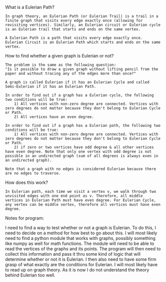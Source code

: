 What is a Eulerian Path?
    
    In graph theory, an Eulerian Path (or Eulerian Trail) is a trail in a finite graph that visits every edge exactly once (allowing for revisiting vertices). Similarly, an Eulerian circuit or Eulerian cycle is an Eulerian trail that starts and ends on the same vertex. 

    A Eulerian Path is a path that visits every edge exactly once. Eulerian Circuit is an Eulerian Path which starts and ends on the same vertex.

How to find whether a given graph is Eulerian or not?

    The problem is the same as the following question:
    "Is it possible to draw a given graph without lifting pencil from the paper and without tracing any of the edges more than once?"

    A graph is called Eulerian if it has an Eulerian Cycle and called Semi-Eulerian if it has an Eulerian Path. 

    In order to find out if a graph has a Eulerian cycle, the following two conditions will be true:
        1) All vertices with non-zero degree are connected. Vertices with zero degrees do not matter because they don't belong to Eulerian Cycle or Path.
        2) All vertices have an even degree.
    
    In order to find out if a graph has a Eulerian path, the following two conditions will be true:
        1) All vertices with non-zero degree are connected. Vertices with zero degrees do not matter because they don't belong to Eulerian Cycle or Path.
        2) if zero or two vertices have odd degree & all other vertices have even degree. Note that only one vertex with odd degree is not possible in an undirected graph (sum of all degrees is always even in an undirected graph).
    
    Note that a graph with no edges is considered Eulerian because there are no edges to traverse.

How does this work?

    In Eulerian path, each time we visit a vertex v, we walk through two unvisited edges with one end point as v. Therefore, all middle vertices in Eulerian Path must have even degree. For Eulerian Cycle, any vertex can be middle vertex, therefore all vertices must have even degree.



Notes for program:

I need to find a way to test whether or not a graph is Eulerian. To do this, I need to decide on a method for how best to go about this. 
I will most likely need to find a python module that works with graphs, possibly something like numpy as well for math functions. The module will need to be able to read the vertices of the graphs and its points. 
The program will then need to collect this information and pass it thru some kind of logic that will determine whether or not it is Eulerian.
I then also need to have some firm grasp of what exactly are the conditions for Eulerian. I will most likely have to read up on graph theory.
As it is now I do not understand the theory behind Eulerian too well.